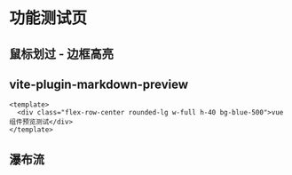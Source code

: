 # 功能测试页

## 鼠标划过 - 边框高亮

<BorderHover />

## vite-plugin-markdown-preview

```vue preview
<template>
  <div class="flex-row-center rounded-lg w-full h-40 bg-blue-500">vue 组件预览测试</div>
</template>
```

## 瀑布流

<!-- 参考：https://github.com/heikaimu/vue3-waterfall-plugin/tree/master -->
<WaterFallFlow />
